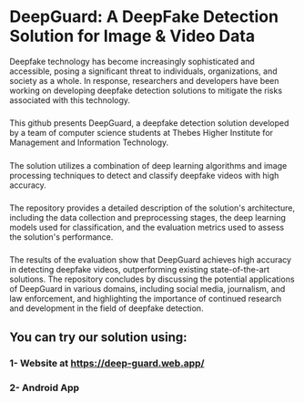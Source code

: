 # DeepGuard: A DeepFake Detection Solution for Image & Video Data
Deepfake technology has become increasingly sophisticated and accessible, posing a significant threat to individuals, organizations, and society as a whole. In response, researchers and developers have been working on developing deepfake detection solutions to mitigate the risks associated with this technology.
##### 
This github presents DeepGuard, a deepfake detection solution developed by a team of computer science students at Thebes Higher Institute for Management and Information Technology. 
##### 
The solution utilizes a combination of deep learning algorithms and image processing techniques to detect and classify deepfake videos with high accuracy.
##### 
The repository provides a detailed description of the solution's architecture, including the data collection and preprocessing stages, the deep learning models used for classification, and the evaluation metrics used to assess the solution's performance.
##### 
The results of the evaluation show that DeepGuard achieves high accuracy in detecting deepfake videos, outperforming existing state-of-the-art solutions. The repository concludes by discussing the potential applications of DeepGuard in various domains, including social media, journalism, and law enforcement, and highlighting the importance of continued research and development in the field of deepfake detection.
## You can try our solution using:
### 1- Website at https://deep-guard.web.app/
### 2- Android App
